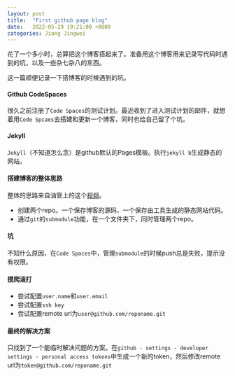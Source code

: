 ```yaml
---
layout: post
title:  "First github page blog"
date:   2022-05-29 19:21:00 +0800
categories: Jiang Jingwei
---
```

花了一个多小时，总算把这个博客搭起来了。准备用这个博客用来记录写代码时遇到的坑，以及一些杂七杂八的东西。

这一篇顺便记录一下搭博客的时候遇到的坑。

#### Github CodeSpaces

很久之前注册了`Code Spaces`的测试计划。最近收到了进入测试计划的邮件，就想着用`Code Spcaes`去搭建和更新一个博客，同时也给自己留了个坑。

#### Jekyll

`Jekyll`（不知道怎么念）是github默认的Pages模板。执行`jekyll b`生成静态的网站。

#### 搭建博客的整体思路

整体的思路来自油管上的这个[视频][Creating-a-Blog-with-Hugo-and-Github-in-10-minutes]。
- 创建两个repo。一个保存博客的源码，一个保存由工具生成的静态网站代码。
- 通过`git`的`submodule`功能，在一个文件夹下，同时管理两个repo。

#### 坑

不知什么原因，在`Code Spaces`中，管理`submodule`的时候push总是失败，提示没有权限。

#### 摸爬滚打

- 尝试配置`user.name`和`user.email`
- 尝试配置`ssh key`
- 尝试配置remote url为`user@github.com/reponame.git`

#### 最终的解决方案

只找到了一个能临时解决问题的方案。在`github - settings - developer settings - personal access tokens`中生成一个新的token，然后修改remote url为`token@github.com/reponame.git`

[Creating-a-Blog-with-Hugo-and-Github-in-10-minutes]: https://www.youtube.com/watch?v=LIFvgrRxdt4